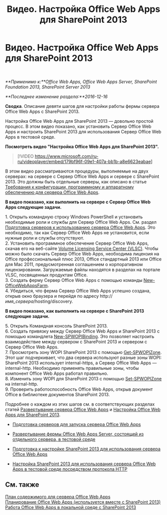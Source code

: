 ﻿---
title: Видео. Настройка Office Web Apps для SharePoint 2013
TOCTitle: Видео. Настройка Office Web Apps для SharePoint 2013
ms:assetid: 0c02633f-3839-448b-ae83-24f24c254179
ms:mtpsurl: https://technet.microsoft.com/ru-ru/library/Dn455088(v=office.15)
ms:contentKeyID: 59152170
ms.date: 12/18/2017
mtps_version: v=office.15
ms.translationtype: HT
---

# Видео. Настройка Office Web Apps для SharePoint 2013

 

_**Применимо к:**Office Web Apps, Office Web Apps Server, SharePoint Foundation 2013, SharePoint Server 2013_

_**Последнее изменение раздела:**2016-12-16_

**Сводка**. Описание девяти шагов для настройки работы фермы сервера Office Web Apps с SharePoint 2013.

Настройка Office Web Apps для SharePoint 2013 — довольно простой процесс. В этом видео показано, как установить Сервер Office Web Apps и настроить SharePoint 2013 для использования Сервер Office Web Apps в тестовой среде.


**Посмотреть видео "Настройка Office Web Apps для SharePoint 2013".**

> [!VIDEO https://www.microsoft.com/ru-ru/videoplayer/embed/179bf96f-09e1-407a-bb1b-a8e6623eabae]

В этом видео рассматриваются процедуры, выполняемые на двух серверах: на сервере с Сервер Office Web Apps и сервере с SharePoint 2013. Это должны быть отдельные серверы, как описано в статье [Требования к конфигурации, программному и аппаратному обеспечению для сервера Office Web Apps](plan-office-web-apps-server.md).

**В видео показано, как выполнить на сервере с Сервер Office Web Apps следующие задачи.**

1\. Открыть командную строку Windows PowerShell и установить необходимые роли и службы для Сервер Office Web Apps. См. раздел [Подготовка серверов к использованию сервера Office Web Apps](deploy-office-web-apps-server.md). Это необходимо, так как Сервер Office Web Apps не установится, если нужные роли и службы отсутствуют.  
2\. Установить программное обеспечение Сервер Office Web Apps, скачав его на веб-сайте [Volume Licensing Service Center (VLSC)](http://go.microsoft.com/fwlink/p/?linkid=256561). Чтобы можно было скачать Сервер Office Web Apps, необходима лицензия на Office профессиональный плюс 2013, Office стандартный 2013 или Office для Mac 2011, предусмотренная соглашением о корпоративном лицензировании. Загружаемые файлы находятся в разделах на портале VLSC, посвященных продуктам Office.  
3\. Создать ферму Сервер Office Web Apps с помощью команды [New-OfficeWebAppsFarm](https://docs.microsoft.com/en-us/powershell/module/officewebapps/new-officewebappsfarm?view=officewebapps-ps).  
4\. Убедиться, что ферма Сервер Office Web Apps успешно создана, открыв окно браузера и перейдя по адресу http://*имя\_сервера*/hosting/discovery.

**В видео показано, как выполнить на сервере с SharePoint 2013 следующие задачи.**

5\. Открыть Командная консоль SharePoint 2013.  
6\. Создать привязку между Сервер Office Web Apps и SharePoint 2013 с помощью командлета [New-SPWOPIBinding](https://docs.microsoft.com/en-us/powershell/module/sharepoint-server/New-SPWOPIBinding?view=sharepoint-ps). Это позволяет настроить взаимодействие между сервером с SharePoint 2013 и сервером с Сервер Office Web Apps.  
7\. Просмотреть зону WOPI SharePoint 2013 с помощью [Get-SPWOPIZone](https://docs.microsoft.com/en-us/powershell/module/sharepoint-server/Get-SPWOPIZone?view=sharepoint-ps). Этот шаг подчеркивает, что два сервера используют разные зоны WOPI: SharePoint 2013 использует internal-https, а Сервер Office Web Apps — internal-http. Необходимо применять правильные зоны, чтобы компонент Office Web Apps работал правильно.  
8\. Изменить зону WOPI для SharePoint 2013 с помощью [Set-SPWOPIZone](https://docs.microsoft.com/en-us/powershell/module/sharepoint-server/Set-SPWOPIZone?view=sharepoint-ps) на internal-http.  
9\. Проверить работоспособность Office Web Apps, открыв документ Office в библиотеке документов SharePoint 2013.

Подробнее о каждом из этих шагов см. в соответствующих разделах статей [Развертывание сервера Office Web Apps](deploy-office-web-apps-server.md) и [Настройка Office Web Apps для SharePoint 2013](configure-office-web-apps-for-sharepoint-2013.md).

  - [Подготовка серверов для запуска сервера Office Web Apps](deploy-office-web-apps-server.md)

  - [Развертывание фермы Office Web Apps Server, состоящей из отдельного сервера, в тестовой среде](deploy-office-web-apps-server.md)

  - [Подготовка к настройке SharePoint 2013 для использования сервера Office Web Apps](configure-office-web-apps-for-sharepoint-2013.md)

  - [Настройка SharePoint 2013 для использования сервера Office Web Apps в тестовой среде посредством протокола HTTP](configure-office-web-apps-for-sharepoint-2013.md)

## См. также


[План содержимого для сервера Office Web Apps](content-roadmap-for-office-web-apps-server.md)  
[Планирование Office Web Apps (используется вместе с SharePoint 2013)](plan-office-web-apps-used-with-sharepoint-2013.md)  
[Работа Office Web Apps в локальной среде с SharePoint 2013](how-office-web-apps-work-on-premises-with-sharepoint-2013.md)  
  

[](how-office-web-apps-work-on-premises-with-sharepoint-2013.md)

